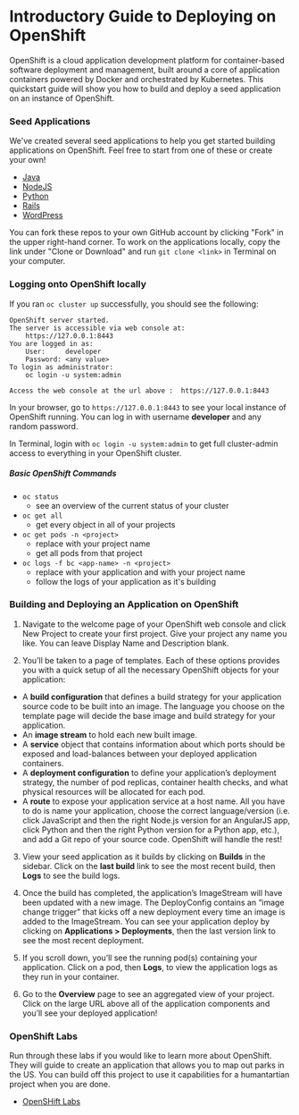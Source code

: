 # Introductory Guide to Deploying on OpenShift
OpenShift is a cloud application development platform for container-based software deployment and management, built around a core of application containers powered by Docker and orchestrated by Kubernetes. This quickstart guide will show you how to build and deploy a seed application on an instance of OpenShift.

### Seed Applications
We've created several seed applications to help you get started building applications on OpenShift. Feel free to start from one of these or create your own!
* [Java](https://github.com/rynefagin/java-seed-ghc)
* [NodeJS](https://github.com/ematusov/nodejs-ex)
* [Python](https://github.com/Freddy-Montero/todo-app-ex)
* [Rails](https://github.com/Freddy-Montero/rails-webapp-ex)
* [WordPress](https://github.com/Freddy-Montero/wordpress-quickstart)

You can fork these repos to your own GitHub account by clicking "Fork" in the upper right-hand corner. To work on the applications locally, copy the link under "Clone or Download" and run `git clone <link>` in Terminal on your computer.

### Logging onto OpenShift locally
If you ran `oc cluster up` successfully, you should see the following:

```
OpenShift server started.
The server is accessible via web console at:
    https://127.0.0.1:8443
You are logged in as:
    User:     developer
    Password: <any value>
To login as administrator:
    oc login -u system:admin

Access the web console at the url above :  https://127.0.0.1:8443
```

In your browser, go to `https://127.0.0.1:8443` to see your local instance of OpenShift running. You can log in with username **developer** and any random password.

In Terminal, login with `oc login -u system:admin` to get full cluster-admin access to everything in your OpenShift cluster.

##### Basic OpenShift Commands
* `oc status`
  * see an overview of the current status of your cluster
* `oc get all`
  * get every object in all of your projects
* `oc get pods -n <project>`
  * replace <project> with your project name
  * get all pods from that project
* `oc logs -f bc <app-name> -n <project>`
  * replace <app-name> with your application and <project> with your project name
  * follow the logs of your application as it's building

### Building and Deploying an Application on OpenShift

1. Navigate to the welcome page of your OpenShift web console and click New Project to create your first project. Give your project any name you like. You can leave Display Name and Description blank.

2. You’ll be taken to a page of templates. Each of these options provides you with a quick setup of all the necessary OpenShift objects for your application:
  * A **build configuration** that defines a build strategy for your application source code to be built into an image. The language you choose on the template page will decide the base image and build strategy for your application.
  * An **image stream** to hold each new built image.
  * A **service** object that contains information about which ports should be exposed and load-balances between your deployed application containers.
  * A **deployment configuration** to define your application’s deployment strategy, the number of pod replicas, container health checks, and what physical resources will be allocated for each pod.
  * A **route** to expose your application service at a host name.
  All you have to do is name your application, choose the correct language/version (i.e. click JavaScript and then the right Node.js version for an AngularJS app, click Python and then the right Python version for a Python app, etc.), and add a Git repo of your source code. OpenShift will handle the rest!

3. View your seed application as it builds by clicking on **Builds** in the sidebar. Click on the **last build** link to see the most recent build, then **Logs** to see the build logs.

4. Once the build has completed, the application’s ImageStream will have been updated with a new image. The DeployConfig contains an “image change trigger” that kicks off a new deployment every time an image is added to the ImageStream. You can see your application deploy by clicking on **Applications > Deployments**, then the last version link to see the most recent deployment.

5. If you scroll down, you’ll see the running pod(s) containing your application. Click on a pod, then **Logs**, to view the application logs as they run in your container.

6. Go to the **Overview** page to see an aggregated view of your project. Click on the large URL above all of the application components and you’ll see your deployed application!

### OpenShift Labs ###
Run through these labs if you would like to learn more about OpenShift. They will guide to create an application that allows you to map out parks in the US. You can build off this project to use it capabilities for a humantartian project when you are done.
* [OpenSHift Labs](http://starter-guides-infra.apps.ghc2018.openshiftworkshop.com/index.html#/workshop/workshop/module/common-environment)
